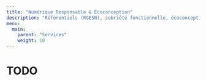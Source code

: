 ```yaml
---
title: "Numérique Responsable & Écoconception"
description: "Référentiels (RGESN), sobriété fonctionnelle, écoconception produit & technique, qualité logicielle."
menu: 
  main:
    parent: "Services"
    weight: 10
---
```


# TODO